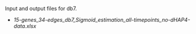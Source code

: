 Input and output files for db7.
* _15-genes_34-edges_db7_Sigmoid_estimation_all-timepoints_no-dHAP4-data.xlsx_
